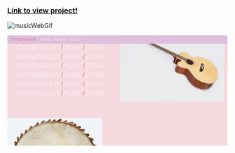 <h3>
	<a href="https://music-web-79cfc.web.app/">
		Link to view project!
	</a>
</h3>

![musicWebGif](https://media.giphy.com/media/jURDBKhxDXfnyo6kSj/giphy.gif)

<img src='/musicWebPic.jpg' title='Music Web Pic'>